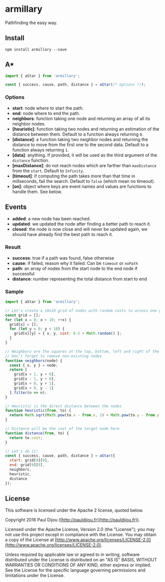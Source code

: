 # armillary

Pathfinding the easy way.

## Install

```
npm install armillary --save
```

## A*

```javascript
import { aStar } from 'armillary';

const { success, cause, path, distance } = aStar(/* options */);
```

### Options

- **start**: node where to start the path.
- **end**: node where to end the path.
- **neighbors**: function taking one node and returning an array of all its neighbor nodes.
- **[heuristic]**: function taking two nodes and returning an estimation of the distance between them. Default to a function always returning `0`.
- **[distance]**: a function taking two neighbor nodes and returning the distance to move from the first one to the second data. Default to a function always returning `1`.
- **[data]**: anything. If provided, it will be used as the third argument of the `distance` function.
- **[maxDistance]**: do not reach nodes which are farther than `maxDistance` from the `start`. Default to `Infinity`.
- **[timeout]**: if computing the path takes more than that time in millseconds, fail the search. Default to `false` (which mean no timeout).
- **[on]**: object where keys are event names and values are functions to handle them. See below.

## Events

- **added**: a new node has been reached.
- **updated**: we updated the node after finding a better path to reach it.
- **closed**: the node is now close and will never be updated again, we should have already find the best path to reach it.

### Result

- **success**: true if a path was found, false otherwise
- **cause**: if failed, reason why it failed. Can be `timeout` or `noPath`
- **path**: an array of nodes from the start node to the end node if successful
- **distance**: number representing the total distance from start to end

### Sample

```javascript
import { aStar } from 'armillary';

// Let's create a 10x10 grid of nodes with random costs to access one given node, 1 +/- 0.5.
const grid = [];
for (let x = 0; x < 10; ++x) {
  grid[x] = [];
  for (let y = 0; y < 10) {
    grid[x][y] = { x, y, cost: 0.5 + Math.random() };
  }
}

// Neighbors are the squares at the top, bottom, left and right of the current one
// Don't forget to remove non-existing nodes
function neighbors(node) {
  const { x, y } = node;
  return [
    grid[x + 1, y + 0],
    grid[x - 1, y + 0],
    grid[x + 0, y + 1],
    grid[x + 0, y - 1]
  ].filter(n => n);
}

// Heuristic is the direct distance between the nodes
function heuristic(from, to) {
  return Math.sqrt(Math.pow(to.x - from.x, 2) + Math.pow(to.y - from.y, 2));
}

// Distance will be the cost of the target node here
function distance(from, to) {
  return to.cost;
}

// Let's do it!
const { success, cause, path, distance } = aStar({
  start: grid[0][0],
  end: grid[9][9],
  neighbors,
  heuristic,
  distance
});
```

## License

This software is licensed under the Apache 2 license, quoted below.

Copyright 2016 Paul Dijou ([http://pauldijou.fr](http://pauldijou.fr)).

Licensed under the Apache License, Version 2.0 (the "License"); you may not use this project except in compliance with the License. You may obtain a copy of the License at [http://www.apache.org/licenses/LICENSE-2.0](http://www.apache.org/licenses/LICENSE-2.0).

Unless required by applicable law or agreed to in writing, software distributed under the License is distributed on an "AS IS" BASIS, WITHOUT WARRANTIES OR CONDITIONS OF ANY KIND, either express or implied. See the License for the specific language governing permissions and limitations under the License.
